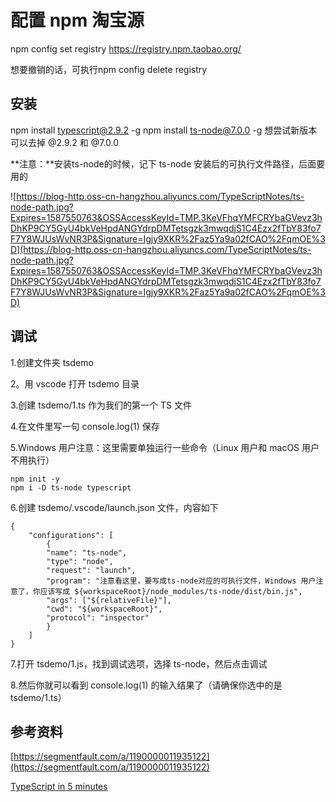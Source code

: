 # 配置 npm 淘宝源

npm config set registry https://registry.npm.taobao.org/

想要撤销的话，可执行npm config delete registry

## 安装

npm install typescript@2.9.2 -g
npm install ts-node@7.0.0 -g
想尝试新版本可以去掉 @2.9.2 和 @7.0.0

**注意：**安装ts-node的时候，记下 ts-node 安装后的可执行文件路径，后面要用的

![https://blog-http.oss-cn-hangzhou.aliyuncs.com/TypeScriptNotes/ts-node-path.jpg?Expires=1587550763&OSSAccessKeyId=TMP.3KeVFhqYMFCRYbaGVevz3hDhKP9CY5GyU4bkVeHpdANGYdrpDMTetsgzk3mwqdjS1C4Ezx2fTbY83fo7F7Y8WJUsWvNR3P&Signature=Igjy9XKR%2Faz5Ya9a02fCAO%2FqmOE%3D](https://blog-http.oss-cn-hangzhou.aliyuncs.com/TypeScriptNotes/ts-node-path.jpg?Expires=1587550763&OSSAccessKeyId=TMP.3KeVFhqYMFCRYbaGVevz3hDhKP9CY5GyU4bkVeHpdANGYdrpDMTetsgzk3mwqdjS1C4Ezx2fTbY83fo7F7Y8WJUsWvNR3P&Signature=Igjy9XKR%2Faz5Ya9a02fCAO%2FqmOE%3D)

## 调试

1.创建文件夹 tsdemo

2。用 vscode 打开 tsdemo 目录

3.创建 tsdemo/1.ts 作为我们的第一个 TS 文件

4.在文件里写一句 console.log(1) 保存

5.Windows 用户注意：这里需要单独运行一些命令（Linux 用户和 macOS 用户不用执行）

    npm init -y
    npm i -D ts-node typescript

6.创建 tsdemo/.vscode/launch.json 文件，内容如下

    {
        "configurations": [
            {
            "name": "ts-node",
            "type": "node",
            "request": "launch",
            "program": "注意看这里，要写成ts-node对应的可执行文件，Windows 用户注意了，你应该写成 ${workspaceRoot}/node_modules/ts-node/dist/bin.js",
            "args": ["${relativeFile}"],
            "cwd": "${workspaceRoot}",
            "protocol": "inspector"
            }
        ]
    }

7.打开 tsdemo/1.js，找到调试选项，选择 ts-node，然后点击调试

8.然后你就可以看到 console.log(1) 的输入结果了（请确保你选中的是 tsdemo/1.ts）

## 参考资料

[https://segmentfault.com/a/1190000011935122](https://segmentfault.com/a/1190000011935122)

[TypeScript in 5 minutes](https://www.typescriptlang.org/docs/handbook/typescript-in-5-minutes.html)